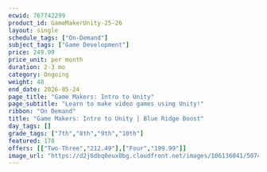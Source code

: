 ```yaml
---
ecwid: 767742299
product_id: GameMakerUnity-25-26
layout: single
schedule_tags: ["On-Demand"]
subject_tags: ["Game Development"]
price: 249.99
price_unit: per month
duration: 2-3 mo
category: Ongoing
weight: 48
end_date: 2026-05-24
page_title: "Game Makers: Intro to Unity"
page_subtitle: "Learn to make video games using Unity!"
ribbon: "On Demand"
title: "Game Makers: Intro to Unity | Blue Ridge Boost"
day_tags: []
grade_tags: ["7th","8th","9th","10th"]
featured: 178
offers: [["Two-Three","212.49"],["Four","199.99"]]
image_url: "https://d2j6dbq0eux0bg.cloudfront.net/images/106136041/5074914222.png"
---
```


